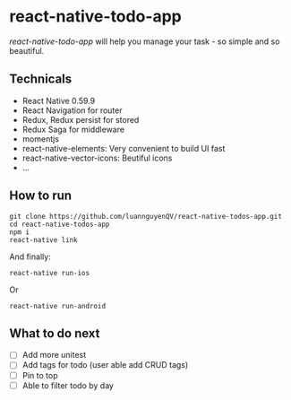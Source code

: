 # react-native-todo-app


*react-native-todo-app* will help you manage your task - so simple and so beautiful.


## Technicals
- React Native 0.59.9 
- React Navigation for router
- Redux, Redux persist for stored
- Redux Saga for middleware
- momentjs
- react-native-elements: Very convenient to build UI fast
- react-native-vector-icons: Beutiful icons
- ...

## How to run
```
git clone https://github.com/luannguyenQV/react-native-todos-app.git
cd react-native-todos-app
npm i 
react-native link
```
And finally:
```
react-native run-ios
```
Or
```
react-native run-android
```

## What to do next
- [ ] Add more unitest
- [ ] Add tags for todo (user able add CRUD tags)
- [ ] Pin to top
- [ ] Able to filter todo by day
